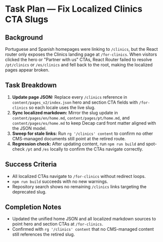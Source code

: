 # Task Plan — Fix Localized Clinics CTA Slugs

## Background
Portuguese and Spanish homepages were linking to `/clinics`, but the React router only exposes the Clinics landing page at `/for-clinics`. When visitors clicked the hero or "Partner with us" CTAs, React Router failed to resolve `/pt/clinics` or `/es/clinics` and fell back to the root, making the localized pages appear broken.

## Task Breakdown
1. **Update page JSON:** Replace every `/clinics` reference in `content/pages_v2/index.json` hero and section CTA fields with `/for-clinics` so each locale uses the live slug.
2. **Sync localized markdown:** Mirror the slug update in `content/pages/en/home.md`, `content/pages/pt/home.md`, and `content/pages/es/home.md` to keep Decap card front matter aligned with the JSON model.
3. **Sweep for stale links:** Run `rg '/clinics' content` to confirm no other CMS-managed documents still point at the retired route.
4. **Regression check:** After updating content, run `npm run build` and spot-check `/pt` and `/es` locally to confirm the CTAs navigate correctly.

## Success Criteria
- All localized CTAs navigate to `/for-clinics` without redirect loops.
- `npm run build` succeeds with no new warnings.
- Repository search shows no remaining `/clinics` links targeting the deprecated slug.

## Completion Notes
- Updated the unified home JSON and all localized markdown sources to point hero and section CTAs at `/for-clinics`.
- Confirmed with `rg '/clinics' content` that no CMS-managed content still references the retired slug.
